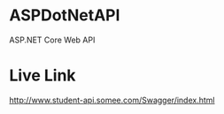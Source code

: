 # ASPDotNetAPI
ASP.NET Core Web API

# Live Link
http://www.student-api.somee.com/Swagger/index.html
